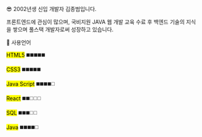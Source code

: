 😎 2002년생 신입 개발자 김종범입니다.

프론트엔드에 관심이 많으며, 국비지원 JAVA 웹 개발 교육 수료 후 백엔드 기술의 지식을 쌓으며 풀스택 개발자로써 성장하고 있습니다.

🤪 사용언어

<mark>HTML5</mark> ◼️◼️◼️◼️◼️

<mark>CSS3</mark> ◼️◼️◼️◼️◼️

<mark>Java Script</mark> ◼️◼️◼️◼️◻️


<mark>React</mark> ◼️◼️◻️◻️◻️


<mark>SQL</mark> ◼️◼️◼️◻️◻️

<mark>Java</mark> ◼️◼️◼️◼️◻️
